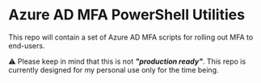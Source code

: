 # Azure AD MFA PowerShell Utilities

This repo will contain a set of Azure AD MFA scripts for rolling out MFA to end-users.

⚠️ Please keep in mind that this is not _**"production ready"**_. This repo is currently designed for my personal use only for the time being.